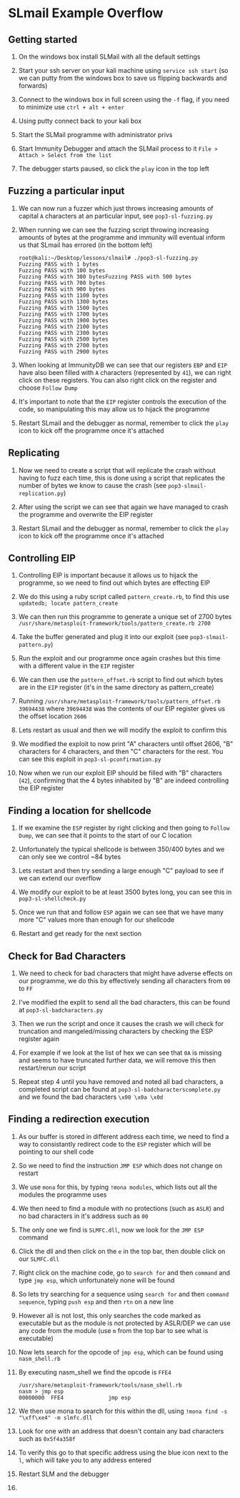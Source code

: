 # SLmail Example Overflow

## Getting started
1. On the windows box install SLMail with all the default settings

2. Start your ssh server on your kali machine using `service ssh start` (so we can putty from the windows box to save us flipping backwards and forwards)

3. Connect to the windows box in full screen using the `-f` flag, if you need to minimize use `ctrl + alt + enter`

4. Using putty connect back to your kali box

5. Start the SLMail programme with administrator privs

6. Start Immunity Debugger and attach the SLMail process to it `File > Attach > Select from the list`

7. The debugger starts paused, so click the `play` icon in the top left

## Fuzzing a particular input

1. We can now run a fuzzer which just throws increasing amounts of capital `A` characters at an particular input, see `pop3-sl-fuzzing.py`

2. When running we can see the fuzzing script throwing increasing amounts of bytes at the programme and immunity will eventual inform us that SLmail has errored (in the bottom left)

   ```
   root@kali:~/Desktop/lessons/slmail# ./pop3-sl-fuzzing.py
   Fuzzing PASS with 1 bytes
   Fuzzing PASS with 100 bytes
   Fuzzing PASS with 300 bytesFuzzing PASS with 500 bytes
   Fuzzing PASS with 700 bytes
   Fuzzing PASS with 900 bytes
   Fuzzing PASS with 1100 bytes
   Fuzzing PASS with 1300 bytes
   Fuzzing PASS with 1500 bytes
   Fuzzing PASS with 1700 bytes
   Fuzzing PASS with 1900 bytes
   Fuzzing PASS with 2100 bytes
   Fuzzing PASS with 2300 bytes
   Fuzzing PASS with 2500 bytes
   Fuzzing PASS with 2700 bytes
   Fuzzing PASS with 2900 bytes
   ```

3. When looking at ImmunityDB we can see that our registers `EBP` and `EIP` have also been filled with `A` characters (represented by  `41`), we can right click on these registers. You can also right click on the register and choose `Follow Dump`

4. It's important to note that the `EIP` register controls the execution of the code, so manipulating this may allow us to hijack the programme

5. Restart SLmail and the debugger as normal, remember to click the `play` icon to kick off the programme once it's attached

## Replicating
1. Now we need to create a script that will replicate the crash without having to fuzz each time, this is done using a script that replicates the number of bytes we know to cause the crash (see `pop3-slmail-replication.py`)

2. After using the script we can see that again we have managed to crash the programme and overwrite the EIP register

3. Restart SLmail and the debugger as normal, remember to click the `play` icon to kick off the programme once it's attached

## Controlling EIP
1. Controlling EIP is important because it allows us to hijack the programme, so we need to find out which bytes are effecting EIP

2. We do this using a ruby script called `pattern_create.rb`, to find this use `updatedb; locate pattern_create`

3. We can then run this programme to generate a unique set of 2700 bytes `/usr/share/metasploit-framework/tools/pattern_create.rb 2700`

4. Take the buffer generated and plug it into our exploit (see `pop3-slmail-pattern.py`)

5. Run the exploit and our programme once again crashes but this time with a different value in the `EIP` register

6. We can then use the `pattern_offset.rb` script to find out which bytes are in the `EIP` register  (it's in the same directory as pattern_create)

7. Running `/usr/share/metasploit-framework/tools/pattern_offset.rb 39694438` where `39694438` was the contents of our EIP register gives us the offset location `2606`

8. Lets restart as usual and then we will modify the exploit to confirm this

9. We modified the exploit to now print "A" characters until offset 2606, "B" characters for 4 characters, and then "C" characters for the rest. You can see this exploit in `pop3-sl-pconfirmation.py`

10. Now when we run our exploit EIP should be filled with "B" characters (`42`), confirming that the 4 bytes inhabited by "B" are indeed controlling the EIP register

## Finding a location for shellcode
1. If we examine the `ESP` register by right clicking and then going to `Follow Dump`, we can see that it points to the start of our C location

2. Unfortunately the typical shellcode is between 350/400 bytes and we can only see we control ~84 bytes

3. Lets restart and then try sending a large enough "C" payload to see if we can extend our overflow

4. We modify our exploit to be at least 3500 bytes long, you can see this in `pop3-sl-shellcheck.py`

5. Once we run that and follow `ESP` again we can see that we have many more "C" values more than enough for our shellcode

6. Restart and get ready for the next section 

## Check for Bad Characters
1. We need to check for bad characters that might have adverse effects on our programme, we do this by effectively sending all characters from `00` to `FF`

2. I've modified the explit to send all the bad characters, this can be found at `pop3-sl-badcharacters.py`

3. Then we run the script and once it causes the crash we will check for truncation and mangeled/missing characters by checking the ESP register again

4. For example if we look at the list of hex we can see that `0A` is missing and seems to have truncated further data, we will remove this then restart/rerun our script

5. Repeat step 4 until you have removed and noted all bad characters, a completed script can be found at `pop3-sl-badcharacterscomplete.py` and we found the bad characters `\x00 \x0a \x0d`

## Finding a redirection execution
1. As our buffer is stored in different address each time, we need to find a way to consistantly redirect code to the `ESP` register which will be pointing to our shell code

2. So we need to find the instruction `JMP ESP` which does not change on restart

3. We use `mona` for this, by typing `!mona modules`, which lists out all the modules the programme uses

4. We then need to find a module with no protections (such as `ASLR`) and no bad characters in it's address such as `00`

5. The only one we find is `SLMFC.dll`, now we look for the `JMP ESP` command

6. Click the dll and then click on the `e` in the top bar, then double click on our `SLMFC.dll`

7. Right click on the machine code, go to `search for` and then `command` and type `jmp esp`, which unfortunately none will be found

8. So lets try searching for a sequence using `search for` and then `command sequence`, typing `push esp` and then `rtn` on a new line

9. However all is not lost, this only searches the code marked as executable but as the module is not protected by ASLR/DEP we can use any code from the module (use `m` from the top bar to see what is executable)

10. Now lets search for the opcode of `jmp esp`, which can be found using `nasm_shell.rb`

11. By executing nasm_shell we find the opcode is `FFE4`

    ```
    /usr/share/metasploit-framework/tools/nasm_shell.rb
    nasm > jmp esp
    00000000  FFE4              jmp esp
    ```

12. We then use mona to search for this within the dll, using `!mona find -s "\xff\xe4" -m slmfc.dll` 

13. Look for one with an address that doesn't contain any bad characters such as `0x5f4a358f`

14. To verify this go to that specific address using the blue icon next to the `l`, which will take you to any address entered

15. Restart SLM and the debugger

16. 
